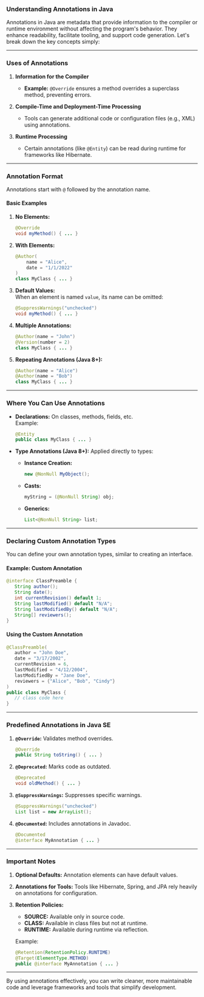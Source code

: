 ### **Understanding Annotations in Java**

Annotations in Java are metadata that provide information to the compiler or runtime environment without affecting the program's behavior. They enhance readability, facilitate tooling, and support code generation. Let's break down the key concepts simply:

---

### **Uses of Annotations**

1. **Information for the Compiler**  
   - **Example:** `@Override` ensures a method overrides a superclass method, preventing errors.

2. **Compile-Time and Deployment-Time Processing**  
   - Tools can generate additional code or configuration files (e.g., XML) using annotations.

3. **Runtime Processing**  
   - Certain annotations (like `@Entity`) can be read during runtime for frameworks like Hibernate.

---

### **Annotation Format**

Annotations start with `@` followed by the annotation name.  

#### **Basic Examples**
1. **No Elements:**  
   ```java
   @Override
   void myMethod() { ... }
   ```

2. **With Elements:**  
   ```java
   @Author(
       name = "Alice",
       date = "1/1/2022"
   )
   class MyClass { ... }
   ```

3. **Default Values:**  
   When an element is named `value`, its name can be omitted:  
   ```java
   @SuppressWarnings("unchecked")
   void myMethod() { ... }
   ```

4. **Multiple Annotations:**  
   ```java
   @Author(name = "John")
   @Version(number = 2)
   class MyClass { ... }
   ```

5. **Repeating Annotations (Java 8+):**  
   ```java
   @Author(name = "Alice")
   @Author(name = "Bob")
   class MyClass { ... }
   ```

---

### **Where You Can Use Annotations**

- **Declarations:** On classes, methods, fields, etc.  
   Example:  
   ```java
   @Entity
   public class MyClass { ... }
   ```

- **Type Annotations (Java 8+):** Applied directly to types:  
   - **Instance Creation:**  
     ```java
     new @NonNull MyObject();
     ```
   - **Casts:**  
     ```java
     myString = (@NonNull String) obj;
     ```
   - **Generics:**  
     ```java
     List<@NonNull String> list;
     ```

---

### **Declaring Custom Annotation Types**

You can define your own annotation types, similar to creating an interface.

#### **Example: Custom Annotation**
```java
@interface ClassPreamble {
   String author();
   String date();
   int currentRevision() default 1;
   String lastModified() default "N/A";
   String lastModifiedBy() default "N/A";
   String[] reviewers();
}
```

#### **Using the Custom Annotation**
```java
@ClassPreamble(
   author = "John Doe",
   date = "3/17/2002",
   currentRevision = 6,
   lastModified = "4/12/2004",
   lastModifiedBy = "Jane Doe",
   reviewers = {"Alice", "Bob", "Cindy"}
)
public class MyClass {
   // class code here
}
```

---

### **Predefined Annotations in Java SE**

1. **`@Override`:** Validates method overrides.  
   ```java
   @Override
   public String toString() { ... }
   ```

2. **`@Deprecated`:** Marks code as outdated.  
   ```java
   @Deprecated
   void oldMethod() { ... }
   ```

3. **`@SuppressWarnings`:** Suppresses specific warnings.  
   ```java
   @SuppressWarnings("unchecked")
   List list = new ArrayList();
   ```

4. **`@Documented`:** Includes annotations in Javadoc.  
   ```java
   @Documented
   @interface MyAnnotation { ... }
   ```

---

### **Important Notes**

1. **Optional Defaults:** Annotation elements can have default values.  
2. **Annotations for Tools:** Tools like Hibernate, Spring, and JPA rely heavily on annotations for configuration.  
3. **Retention Policies:**  
   - **SOURCE:** Available only in source code.  
   - **CLASS:** Available in class files but not at runtime.  
   - **RUNTIME:** Available during runtime via reflection.

   Example:  
   ```java
   @Retention(RetentionPolicy.RUNTIME)
   @Target(ElementType.METHOD)
   public @interface MyAnnotation { ... }
   ```

---

By using annotations effectively, you can write cleaner, more maintainable code and leverage frameworks and tools that simplify development.
